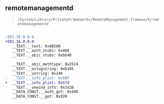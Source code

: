 ## remotemanagementd

> `/System/Library/PrivateFrameworks/RemoteManagement.framework/remotemanagementd`

```diff

-501.35.0.0.0
+501.36.0.0.0
   __TEXT.__text: 0x88580
   __TEXT.__auth_stubs: 0x860
   __TEXT.__objc_stubs: 0xbb40

   __TEXT.__objc_methtype: 0x2524
   __TEXT.__oslogstring: 0xb195
   __TEXT.__ustring: 0x246
-  __TEXT.__info_plist: 0x587
+  __TEXT.__info_plist: 0x57d
   __TEXT.__unwind_info: 0x1e20
   __DATA_CONST.__auth_got: 0x440
   __DATA_CONST.__got: 0x920

```
